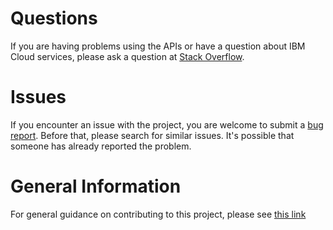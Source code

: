 # Questions
If you are having problems using the APIs or have a question about IBM Cloud services,
please ask a question at
[Stack Overflow](http://stackoverflow.com/questions/ask?tags=ibm-cloud-scc).

# Issues
If you encounter an issue with the project, you are welcome to submit a
[bug report](https://github.com/IBM/scc-go-sdk/issues).
Before that, please search for similar issues. It's possible that someone has already reported the problem.

# General Information
For general guidance on contributing to this project, please see
[this link](https://github.com/IBM/ibm-cloud-sdk-common/blob/main/CONTRIBUTING_go.md)

